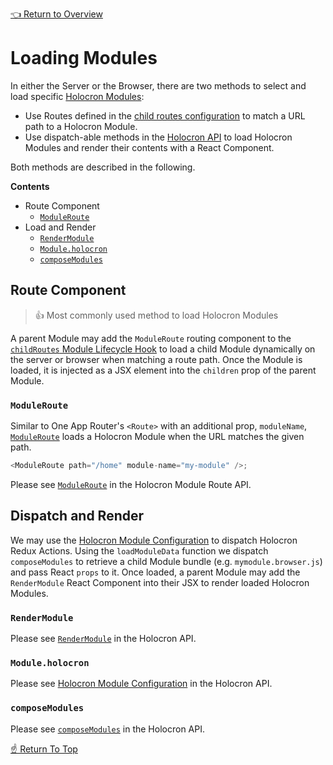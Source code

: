 [👈 Return to Overview](../API.md)

# Loading Modules

In either the Server or the Browser, there are two methods to select and load specific [Holocron Modules](../API.md#modules):
* Use Routes defined in the [child routes configuration](./Routing.md#routing) to match a URL path to a Holocron Module.
* Use dispatch-able methods in the [Holocron API](https://github.com/americanexpress/holocron/blob/master/packages/holocron/API.md) to load Holocron Modules and render their contents with a React Component.

Both methods are described in the following.

**Contents**
* Route Component
  * [`ModuleRoute`](#moduleroute)
* Load and Render
  * [`RenderModule`](#rendermodule)
  * [`Module.holocron`](#moduleholocron)
  * [`composeModules`](#composemodules)

## Route Component

> 👍 Most commonly used method to load Holocron Modules

A parent Module may add the `ModuleRoute` routing component to the [`childRoutes` Module Lifecycle Hook](./Routing.md) to load a child Module dynamically on the server or browser when matching a route path. Once the Module is loaded, it is injected as a JSX element into the `children` prop of the parent Module.

<!--ONE-DOCS path="https://cdn.jsdelivr.net/gh/americanexpress/holocron@master/packages/holocron-module-route/README.md" id="ModuleRoute" parentHeadingLevel="2" start-->

### `ModuleRoute`

Similar to One App Router's `<Route>` with an additional prop, `moduleName`, [`ModuleRoute`](https://github.com/americanexpress/holocron/tree/master/packages/holocron-module-route#moduleroute) loads
a Holocron Module when the URL matches the given path.

```js
<ModuleRoute path="/home" module-name="my-module" />;
```

Please see [`ModuleRoute`](https://github.com/americanexpress/holocron/tree/master/packages/holocron-module-route#-usage) in the Holocron Module Route API.

<!--ONE-DOCS end-->

## Dispatch and Render

We may use the [Holocron Module Configuration] to dispatch Holocron Redux Actions. Using the `loadModuleData` function  we dispatch `composeModules` to retrieve a child Module bundle (e.g. `mymodule.browser.js`) and pass React `props` to it. Once loaded, a parent Module may add the `RenderModule` React Component into their JSX to render loaded Holocron Modules.

<!--ONE-DOCS path="https://cdn.jsdelivr.net/gh/americanexpress/holocron@master/packages/holocron/API.md" id="RenderModule" parentHeadingLevel="2" start-->

### `RenderModule`

Please see [`RenderModule`](https://github.com/americanexpress/holocron/blob/master/packages/holocron/API.md#rendermodule) in the Holocron API.

<!--ONE-DOCS end-->

<!--ONE-DOCS path="https://cdn.jsdelivr.net/gh/americanexpress/holocron@master/packages/holocron/API.md" id="Module.holocron" parentHeaderLevel="2" start-->

### `Module.holocron`

Please see [Holocron Module Configuration] in the Holocron API.

<!--ONE-DOCS end-->

<!--ONE-DOCS path="https://cdn.jsdelivr.net/gh/americanexpress/holocron@master/packages/holocron/API.md" id="composeModules" parentHeadingLevel="2" start-->

### `composeModules`

Please see [`composeModules`](https://github.com/americanexpress/holocron/blob/master/packages/holocron/API.md#composemodules) in the Holocron API.

<!--ONE-DOCS end-->

[☝️ Return To Top](#loading-modules)

[Holocron Module Configuration]: https://github.com/americanexpress/holocron/blob/master/packages/holocron/API.md#holocron-module-configuration